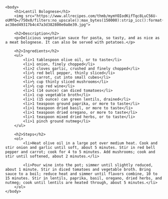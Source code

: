 <!DOCTYPE html>
<html lang="en">
    <head>
        <meta charset="utf-8">
        <title>Lentil Bolognese</title>
    </head>

    <body>
        <h1>Lentil Bolognese</h1>
        <img src="https://www.allrecipes.com/thmb/mymYOIodKifTqc8LuC56U-oUMfQ=/750x0/filters:no_upscale():max_bytes(150000):strip_icc():format(webp)/4573958-ac38ed49317b4c47a3d382800e0a8e39.jpg">

        <h2>Description</h2>
        <p>Delicious vegetarian sauce for pasta, so tasty, and as nice as a meat bolognese. It can also be served with potatoes.</p>

        <h2>Ingredients</h2>
        <ul>
            <li>1 tablespoon olive oil, or to taste</li>
            <li>1 onion, finely chopped</li>
            <li>2 cloves garlic, crushed and finely chopped</li>
            <li>½ red bell pepper, thinly sliced</li>
            <li>1 carrot, cut into small cubes</li>
            <li>½ cup thinly sliced mushrooms</li>
            <li>½ cup red wine</li>
            <li>1 (14 ounce) can diced tomatoes</li>
            <li>1 cup vegetable broth</li>
            <li>1 (15 ounce) can green lentils, drained</li>
            <li>1 teaspoon ground paprika, or more to taste</li>
            <li>1 teaspoon dried basil, or more to taste</li>
            <li>1 teaspoon dried oregano, or more to taste</li>
            <li>1 teaspoon mixed dried herbs, or to taste</li>
            <li>1 pinch ground nutmeg</li>
        </ul>

        <h2>Steps</h2>
        <ol>
            <li>Heat olive oil in a large pot over medium heat. Cook and stir onion and garlic until soft, about 5 minutes. Stir in red bell pepper and carrot; cook for 4 to 5 minutes. Add mushrooms; cook and stir until softened, about 2 minutes.</li>

            <li>Pour wine into the pot; simmer until slightly reduced, about 1 minute. Stir in diced tomatoes and vegetable broth. Bring sauce to a boil; reduce heat and simmer until flavors combine, 10 to 15 minutes. Stir in lentils, paprika, basil, oregano, dried herbs, and nutmeg; cook until lentils are heated through, about 5 minutes.</li>
        </ol>
    </body>
</html>
